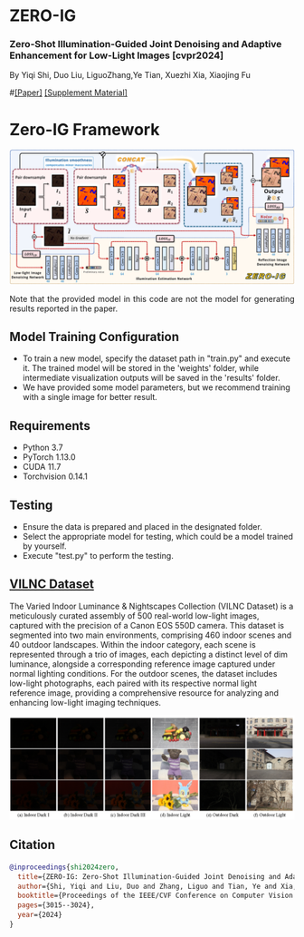 # ZERO-IG

### Zero-Shot Illumination-Guided Joint Denoising and Adaptive Enhancement for Low-Light Images [cvpr2024]

By Yiqi Shi, Duo Liu, LiguoZhang,Ye Tian, Xuezhi Xia, Xiaojing Fu


#[[Paper]](https://openaccess.thecvf.com/content/CVPR2024/papers/Shi_ZERO-IG_Zero-Shot_Illumination-Guided_Joint_Denoising_and_Adaptive_Enhancement_for_Low-Light_CVPR_2024_paper.pdf)   [[Supplement Material]](https://openaccess.thecvf.com/content/CVPR2024/supplemental/Shi_ZERO-IG_Zero-Shot_Illumination-Guided_CVPR_2024_supplemental.pdf)

# Zero-IG Framework

<img src="Figs/Fig3.png" width="900px"/> 
<p style="text-align:justify">Note that the provided model in this code are not the model for generating results reported in the paper.

## Model Training Configuration
* To train a new model, specify the dataset path in "train.py" and execute it. The trained model will be stored in the 'weights' folder, while intermediate visualization outputs will be saved in the 'results' folder.
* We have provided some model parameters, but we recommend training with a single image for better result.

## Requirements
* Python 3.7
* PyTorch 1.13.0
* CUDA 11.7
* Torchvision 0.14.1

## Testing
* Ensure the data is prepared and placed in the designated folder.
* Select the appropriate model for testing, which could be a model trained by yourself.
* Execute "test.py" to perform the testing.

## [VILNC Dataset](https://pan.baidu.com/s/1-Uw78IxlVAVY_hqRRS9BGg?pwd=4e5c )

The Varied Indoor Luminance & Nightscapes Collection (VILNC Dataset) is a meticulously curated assembly of 500 real-world low-light images, captured with the precision of a Canon EOS 550D camera. This dataset is segmented into two main environments, comprising 460 indoor scenes and 40 outdoor landscapes. Within the indoor category, each scene is represented through a trio of images, each depicting a distinct level of dim luminance, alongside a corresponding reference image captured under normal lighting conditions. For the outdoor scenes, the dataset includes low-light photographs, each paired with its respective normal light reference image, providing a comprehensive resource for analyzing and enhancing low-light imaging techniques.

<img src="Figs/Dataset.png" width="900px"/> 
<p style="text-align:justify">



## Citation
```bibtex
@inproceedings{shi2024zero,
  title={ZERO-IG: Zero-Shot Illumination-Guided Joint Denoising and Adaptive Enhancement for Low-Light Images},
  author={Shi, Yiqi and Liu, Duo and Zhang, Liguo and Tian, Ye and Xia, Xuezhi and Fu, Xiaojing},
  booktitle={Proceedings of the IEEE/CVF Conference on Computer Vision and Pattern Recognition},
  pages={3015--3024},
  year={2024}
}

```

